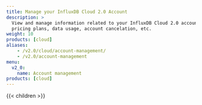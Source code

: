 ```yaml
---
title: Manage your InfluxDB Cloud 2.0 Account
description: >
  View and manage information related to your InfluxDB Cloud 2.0 account such as
  pricing plans, data usage, account cancelation, etc.
weight: 10
products: [cloud]
aliases:
    - /v2.0/cloud/account-management/
    - /v2.0/account-management
menu:
  v2_0:
    name: Account management
products: [cloud]
---
```


{{< children >}}
